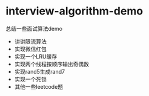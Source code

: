 # interview-algorithm-demo
总结一些面试算法demo

* 讲讲限流算法
* 实现微信红包
* 实现一个LRU缓存
* 实现两个线程按顺序输出奇偶数
* 实现rand5生成rand7
* 实现一个死锁
* 其他一些leetcode题
